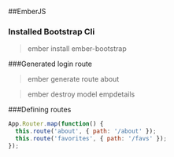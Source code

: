 ##EmberJS

### Installed Bootstrap Cli
>ember install ember-bootstrap

###Generated login route
>ember generate route about

>ember destroy model empdetails

###Defining routes

```javascript
App.Router.map(function() {
  this.route('about', { path: '/about' });
  this.route('favorites', { path: '/favs' });
});
```



